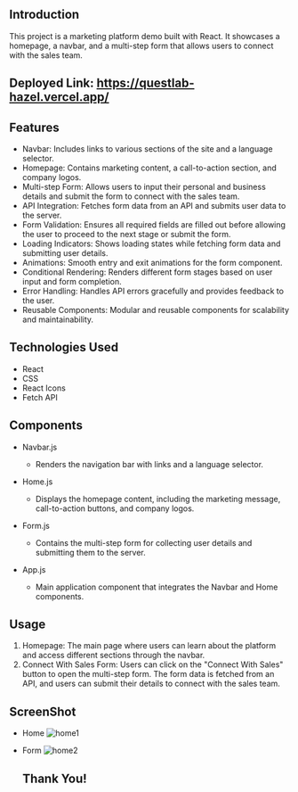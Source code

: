 
## Introduction
This project is a marketing platform demo built with React. It showcases a homepage, a navbar, and a multi-step form that allows users to connect with the sales team.

## Deployed Link: https://questlab-hazel.vercel.app/

## Features
 * Navbar: Includes links to various sections of the site and a language selector.
 * Homepage: Contains marketing content, a call-to-action section, and company logos.
 * Multi-step Form: Allows users to input their personal and business details and submit the form to connect with the sales team.
 * API Integration: Fetches form data from an API and submits user data to the server.
 * Form Validation: Ensures all required fields are filled out before allowing the user to proceed to the next stage or submit the form.
 * Loading Indicators: Shows loading states while fetching form data and submitting user details.
 * Animations: Smooth entry and exit animations for the form component.
 * Conditional Rendering: Renders different form stages based on user input and form completion.
 * Error Handling: Handles API errors gracefully and provides feedback to the user.
 * Reusable Components: Modular and reusable components for scalability and maintainability.

## Technologies Used
* React
* CSS
* React Icons
* Fetch API

## Components
* Navbar.js
  - Renders the navigation bar with links and a language selector.

* Home.js
  - Displays the homepage content, including the marketing message, call-to-action buttons, and company logos.

* Form.js
  - Contains the multi-step form for collecting user details and submitting them to the server.

* App.js
  - Main application component that integrates the Navbar and Home components.

## Usage
1. Homepage: The main page where users can learn about the platform and access different sections through the navbar.
2. Connect With Sales Form: Users can click on the "Connect With Sales" button to open the multi-step form. The form data is fetched from an API, and users can submit their details to connect with the sales team.


## ScreenShot
* Home
 ![home1](https://github.com/GaneshGourav/quest_labs/assets/119353884/0eca134e-99e4-4e9d-9092-e05f63f48ddb)

* Form
  ![home2](https://github.com/GaneshGourav/quest_labs/assets/119353884/8d37aaa6-2888-4307-b39c-c63126558e91)

  ## Thank You!

